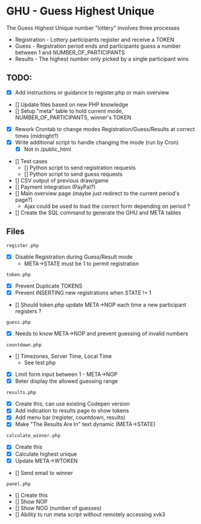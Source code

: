 # GHU - Guess Highest Unique

The Guess Highest Unique number "lottery" involves three processes
* Registration - Lottery participants register and receive a TOKEN
* Guess - Registration period ends and participants guess a number between 1 and NUMBER_OF_PARTICIPANTS
* Results - The highest number only picked by a single participant wins

## TODO:

 - [x] Add instructions or guidance to register.php or main overview
 - [] Update files based on new PHP knowledge
 - [] Setup "meta" table to hold current mode, NUMBER_OF_PARTICIPANTS, winner's TOKEN
 - [x] Rework Crontab to change modes Registration/Guess/Results at correct times (midnight?)
 - [x] Write additional script to handle changing the mode (run by Cron)
    - [x]  Not in /public_html
 - [] Test cases
    - [] Python script to send registration requests
    - [] Python script to send guess requests
 - [] CSV output of previous draw/game
 - [] Payment integration (PayPal?)
 - [] Main overview page (maybe just redirect to the current period's page?)
   - Ajax could be used to load the correct form depending on period ?
 - [] Create the SQL command to generate the GHU and META tables

## Files

```
register.php
```
 - [x] Disable Registration during Guess/Result mode
    - META->STATE must be 1 to permit registration

```
token.php
```
 - [x] Prevent Duplicate TOKENS
 - [x] Prevent INSERTING new registrations when STATE != 1
 - [] Should token.php update META->NOP each time a new participant registers ?

```
guess.php
```
 - [x] Needs to know META->NOP and prevent guessing of invalid numbers

```
countdown.php
```
 - [] Timezones, Server Time, Local Time
    - See test.php
 - [x] Limit form input between 1 - META->NOP
 - [x] Beter display the allowed guessing range

```
results.php
```
 - [x] Create this, can use existing Codepen version
 - [x] Add indication to results page to show tokens
 - [x] Add menu bar (register, countdown, results)
 - [x] Make "The Results Are In" text dynamic (META->STATE)

```
calculate_winner.php
````
 - [x] Create this
 - [x] Calculate highest unique
 - [x] Update META->WTOKEN
 - [] Send email to winner

```
panel.php
```
 - [] Create this
 - [] Show NOP
 - [] Show NOG (number of guesses)
 - [] Ability to run meta script without remotely accessing xvk3
